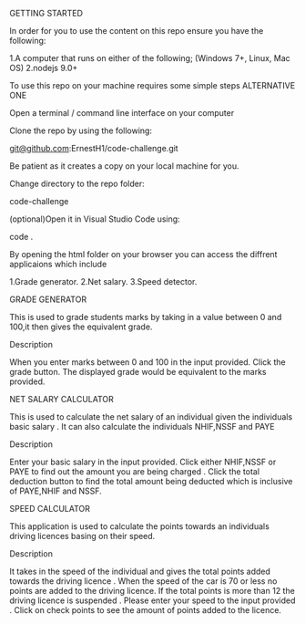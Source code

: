 

GETTING STARTED

In order for you to use the content on this repo ensure you have the following:

1.A computer that runs on either of the following; (Windows 7+, Linux, Mac OS)
2.nodejs 9.0+

To use this repo on your machine requires some simple steps
ALTERNATIVE ONE

Open a terminal / command line interface on your computer

Clone the repo by using the following:

git@github.com:ErnestH1/code-challenge.git


Be patient as it creates a copy on your local machine for you.

Change directory to the repo folder:

code-challenge


(optional)Open it in Visual Studio Code using:

code .

By opening the html folder on your browser you can access the diffrent applicaions which include 

1.Grade generator.
2.Net salary.
3.Speed detector.



GRADE GENERATOR 

This is used to grade students marks by taking in a value between 0 and 100,it then gives the equivalent grade.

Description 

When you enter marks between 0 and 100 in the input provided.
Click the grade button.
The displayed grade would be equivalent to the marks provided.

NET SALARY CALCULATOR 

This is used to calculate the net salary of an individual given the individuals basic salary .
It can also calculate the individuals NHIF,NSSF and PAYE 

Description

Enter your basic salary in the input provided.
Click either NHIF,NSSF or PAYE to find out the amount you are being charged .
Click the total deduction button to find the total amount being deducted which is inclusive of PAYE,NHIF and NSSF.

SPEED CALCULATOR 

This application is used to calculate the points towards an individuals driving licences basing on their speed.

Description

It takes in the speed of the individual and gives the total points added towards the driving licence .
When the speed of the car is 70 or less no points are added to the driving licence.
If the total points is more than 12 the driving licence is suspended .
Please enter your speed to the input provided .
Click on check points to see the amount of points added to the licence.
